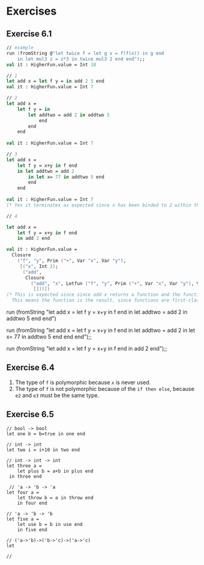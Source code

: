 # Exercises 

## Exercise 6.1

``` fsharp
// example
run (fromString @"let twice f = let g x = f(f(x)) in g end
    in let mul3 z = z*3 in twice mul3 2 end end");;
val it : HigherFun.value = Int 18

// 1
let add x = let f y = in add 2 5 end
val it : HigherFun.value = Int 7

// 2
let add x = 
    let f y = in 
        let addtwo = add 2 in addtwo 5 
            end
        end
    end
    
val it : HigherFun.value = Int 7

// 3
let add x = 
    let f y = x+y in f end 
    in let addtwo = add 2 
        in let x= 77 in addtwo 5 end 
        end 
    end
        
val it : HigherFun.value = Int 7
(* Yes it terminates as expected since x has been binded to 2 within the add function at the addtwo definition *)

// 4

let add x = 
    let f y = x+y in f end 
    in add 2 end

val it : HigherFun.value =
  Closure
    ("f", "y", Prim ("+", Var "x", Var "y"),
     [("x", Int 2);
      ("add",
       Closure
         ("add", "x", Letfun ("f", "y", Prim ("+", Var "x", Var "y"), Var "f"),
          []))])
(* This is expected since since add x returns a function and the function is not caled, 
  This means the function is the result, since functions are first-class citizens. *)
```

run (fromString "let add x = let f y = x+y in f end in let addtwo = add 2 in addtwo 5 end end")

run (fromString "let add x = let f y = x+y in f end in let addtwo = add 2 in let x= 77 in addtwo 5 end end end");;

run (fromString "let add x = let f y = x+y in f end in add 2 end");;

## Exercise 6.4

1. The type of `f` is polymorphic because `x` is never used.
2. The type of `f` is not polymorphic because of the `if then else`, because `e2` and `e3` must be the same type.

## Exercise 6.5

```
// bool -> bool
let one b = b=true in one end

// int -> int
let two i = i+10 in two end

// int -> int -> int
let three a = 
    let plus b = a+b in plus end
 in three end
 
 // 'a -> 'b -> 'a
let four a =
    let throw b = a in throw end
    in four end
    
// 'a -> 'b -> 'b
let five a =
    let use b = b in use end
    in five end

// ('a->'b)->('b->'c)->('a->'c)
let 

//
```